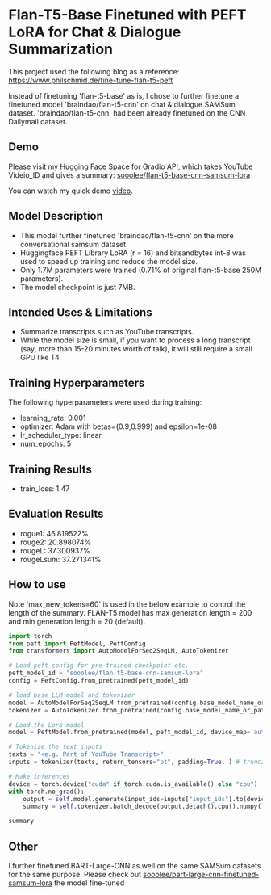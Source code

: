 # Flan-T5-Base Finetuned with PEFT LoRA for Chat & Dialogue Summarization

This project used the following blog as a reference: https://www.philschmid.de/fine-tune-flan-t5-peft

Instead of finetuning 'flan-t5-base' as is, I chose to further finetune a finetuned model 'braindao/flan-t5-cnn' on chat & dialogue SAMSum dataset. 'braindao/flan-t5-cnn' had been already finetuned on the CNN Dailymail dataset.


## Demo
Please visit my Hugging Face Space for Gradio API, which takes YouTube Videio_ID and gives a summary: [sooolee/flan-t5-base-cnn-samsum-lora](https://huggingface.co/spaces/sooolee/summarize-transcripts-gradio)

You can watch my quick demo [video](https://www.loom.com/share/8c7f3dbbf4964e46bf13350a19b3ca6f).  

## Model Description
* This model further finetuned 'braindao/flan-t5-cnn' on the more conversational samsum dataset.
* Huggingface PEFT Library LoRA (r = 16) and bitsandbytes int-8 was used to speed up training and reduce the model size.
* Only 1.7M parameters were trained (0.71% of original flan-t5-base 250M parameters).
* The model checkpoint is just 7MB.

## Intended Uses & Limitations
* Summarize transcripts such as YouTube transcripts.
* While the model size is small, if you want to process a long transcript (say, more than 15-20 minutes worth of talk), it will still require a small GPU like T4. 

## Training Hyperparameters
The following hyperparameters were used during training:

- learning_rate: 0.001
- optimizer: Adam with betas=(0.9,0.999) and epsilon=1e-08
- lr_scheduler_type: linear
- num_epochs: 5

## Training Results
- train_loss: 1.47

## Evaluation Results
- rogue1: 46.819522%
- rouge2: 20.898074%
- rougeL: 37.300937%
- rougeLsum: 37.271341%


## How to use
Note 'max_new_tokens=60' is used in the below example to control the length of the summary. FLAN-T5 model has max generation length = 200 and min generation length = 20 (default).

```python
import torch
from peft import PeftModel, PeftConfig
from transformers import AutoModelForSeq2SeqLM, AutoTokenizer

# Load peft config for pre-trained checkpoint etc.
peft_model_id = "sooolee/flan-t5-base-cnn-samsum-lora"
config = PeftConfig.from_pretrained(peft_model_id)

# load base LLM model and tokenizer
model = AutoModelForSeq2SeqLM.from_pretrained(config.base_model_name_or_path, device_map='auto') # load_in_8bit=True, 
tokenizer = AutoTokenizer.from_pretrained(config.base_model_name_or_path)

# Load the Lora model
model = PeftModel.from_pretrained(model, peft_model_id, device_map='auto')

# Tokenize the text inputs
texts = "<e.g. Part of YouTube Transcript>"
inputs = tokenizer(texts, return_tensors="pt", padding=True, ) # truncation=True

# Make inferences
device = torch.device("cuda" if torch.cuda.is_available() else "cpu")
with torch.no_grad():    
    output = self.model.generate(input_ids=inputs["input_ids"].to(device), max_new_tokens=60, do_sample=True, top_p=0.9)
    summary = self.tokenizer.batch_decode(output.detach().cpu().numpy(), skip_special_tokens=True)

summary
```

## Other
I further finetuned BART-Large-CNN as well on the same SAMSum datasets for the same purpose. Please check out [sooolee/bart-large-cnn-finetuned-samsum-lora](https://huggingface.co/sooolee/bart-large-cnn-samsum-lora) the model fine-tuned 

